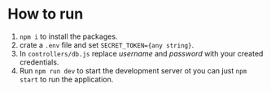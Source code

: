 # How to run

1. `npm i` to install the packages.
2. crate a `.env` file and set `SECRET_TOKEN={any string}`. 
3. In `controllers/db.js` replace *username* and *password* with your created credentials.
4. Run `npm run dev` to start the development server ot you can just `npm start` to run the application.